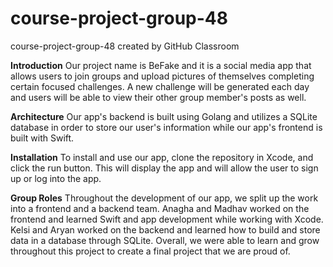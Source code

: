 # course-project-group-48
course-project-group-48 created by GitHub Classroom


**Introduction**
Our project name is BeFake and it is a social media app that allows users to join groups and upload pictures of themselves completing certain focused challenges.  A 
new challenge will be generated each day and users will be able to view their other group member's posts as well. 

**Architecture**
Our app's backend is built using Golang and utilizes a
SQLite database in order to store our user's information while our app's frontend is built with Swift. 

**Installation**
To install and use our app, clone the repository in Xcode, and
click the run button. This will display the app and will allow the user to sign up or log into the app. 

**Group Roles**
Throughout the development of our app, we split up the work into a
frontend and a backend team. Anagha and Madhav worked on the frontend and learned Swift and app development while working with Xcode. Kelsi and Aryan worked on the
backend and learned how to build and store data in a database through SQLite. Overall, we were able to learn and grow throughout this project to create a final project
that we are proud of.

